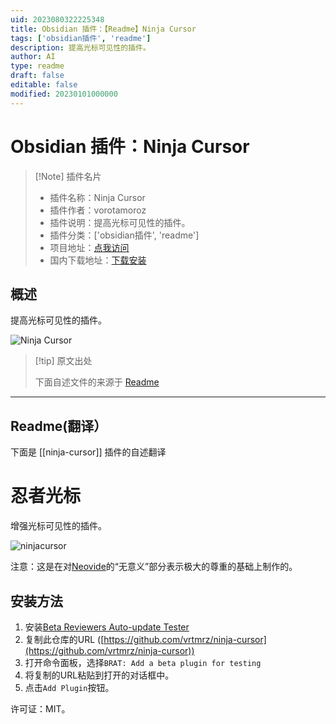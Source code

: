 ```yaml
---
uid: 2023080322225348
title: Obsidian 插件：【Readme】Ninja Cursor
tags: ['obsidian插件', 'readme']
description: 提高光标可见性的插件。
author: AI
type: readme
draft: false
editable: false
modified: 20230101000000
---
```


# Obsidian 插件：Ninja Cursor

> [!Note] 插件名片
> - 插件名称：Ninja Cursor
> - 插件作者：vorotamoroz
> - 插件说明：提高光标可见性的插件。
> - 插件分类：['obsidian插件', 'readme']
> - 项目地址：[点我访问](https://github.com/vrtmrz/ninja-cursor)
> - 国内下载地址：[下载安装](https://pkmer.cn/products/plugin/pluginMarket/?ninja-cursor)

## 概述

提高光标可见性的插件。

![Ninja Cursor](https://cdn.pkmer.cn/covers/ninja-cursor_new.gif!pkmer)

> [!tip] 原文出处
> 
>下面自述文件的来源于 [Readme](https://ghproxy.net/https://raw.githubusercontent.com/vrtmrz/ninja-cursor/main/README.md)
> 

---

## Readme(翻译）

下面是 [[ninja-cursor]] 插件的自述翻译


# 忍者光标

增强光标可见性的插件。

![ninjacursor](https://user-images.githubusercontent.com/45774780/177967934-ffcb90b0-2330-4c58-a0dd-2defcf2d7b9e.gif)

注意：这是在对[Neovide](https://github.com/neovide/neovide)的“无意义”部分表示极大的尊重的基础上制作的。

## 安装方法

1. 安装[Beta Reviewers Auto-update Tester](https://github.com/TfTHacker/obsidian42-brat)
2. 复制此仓库的URL ([https://github.com/vrtmrz/ninja-cursor](https://github.com/vrtmrz/ninja-cursor))
3. 打开命令面板，选择`BRAT: Add a beta plugin for testing`
4. 将复制的URL粘贴到打开的对话框中。
5. 点击`Add Plugin`按钮。

许可证：MIT。



